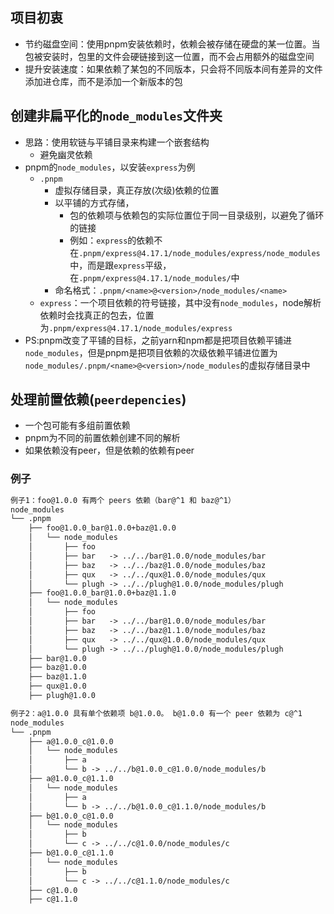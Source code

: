 ## 项目初衷

- 节约磁盘空间：使用pnpm安装依赖时，依赖会被存储在硬盘的某一位置。当包被安装时，包里的文件会硬链接到这一位置，而不会占用额外的磁盘空间
- 提升安装速度：如果依赖了某包的不同版本，只会将不同版本间有差异的文件添加进仓库，而不是添加一个新版本的包

## 创建非扁平化的`node_modules`文件夹

- 思路：使用软链与平铺目录来构建一个嵌套结构
	- 避免幽灵依赖
- pnpm的`node_modules`，以安装`express`为例
	- `.pnpm`
		- 虚拟存储目录，真正存放(次级)依赖的位置
		- 以平铺的方式存储，
			- 包的依赖项与依赖包的实际位置位于同一目录级别，以避免了循环的链接
			- 例如：`express`的依赖不在`.pnpm/express@4.17.1/node_modules/express/node_modules`中，而是跟`express`平级，在`.pnpm/express@4.17.1/node_modules/`中
		- 命名格式：`.pnpm/<name>@<version>/node_modules/<name>`
	- `express`：一个项目依赖的符号链接，其中没有`node_modules`，node解析依赖时会找真正的包去，位置为`.pnpm/express@4.17.1/node_modules/express`
- PS:pnpm改变了平铺的目标，之前yarn和npm都是把项目依赖平铺进`node_modules`，但是pnpm是把项目依赖的次级依赖平铺进位置为`node_modules/.pnpm/<name>@<version>/node_modules`的虚拟存储目录中


## 处理前置依赖(`peerdepencies`)

- 一个包可能有多组前置依赖
- pnpm为不同的前置依赖创建不同的解析
- 如果依赖没有peer，但是依赖的依赖有peer

### 例子

```txt
例子1：foo@1.0.0 有两个 peers 依赖（bar@^1 和 baz@^1）
node_modules
└── .pnpm
    ├── foo@1.0.0_bar@1.0.0+baz@1.0.0
    │   └── node_modules
    │       ├── foo
    │       ├── bar   -> ../../bar@1.0.0/node_modules/bar
    │       ├── baz   -> ../../baz@1.0.0/node_modules/baz
    │       ├── qux   -> ../../qux@1.0.0/node_modules/qux
    │       └── plugh -> ../../plugh@1.0.0/node_modules/plugh
    ├── foo@1.0.0_bar@1.0.0+baz@1.1.0
    │   └── node_modules
    │       ├── foo
    │       ├── bar   -> ../../bar@1.0.0/node_modules/bar
    │       ├── baz   -> ../../baz@1.1.0/node_modules/baz
    │       ├── qux   -> ../../qux@1.0.0/node_modules/qux
    │       └── plugh -> ../../plugh@1.0.0/node_modules/plugh
    ├── bar@1.0.0
    ├── baz@1.0.0
    ├── baz@1.1.0
    ├── qux@1.0.0
    ├── plugh@1.0.0

例子2：a@1.0.0 具有单个依赖项 b@1.0.0。 b@1.0.0 有一个 peer 依赖为 c@^1
node_modules
└── .pnpm
    ├── a@1.0.0_c@1.0.0
    │   └── node_modules
    │       ├── a
    │       └── b -> ../../b@1.0.0_c@1.0.0/node_modules/b
    ├── a@1.0.0_c@1.1.0
    │   └── node_modules
    │       ├── a
    │       └── b -> ../../b@1.0.0_c@1.1.0/node_modules/b
    ├── b@1.0.0_c@1.0.0
    │   └── node_modules
    │       ├── b
    │       └── c -> ../../c@1.0.0/node_modules/c
    ├── b@1.0.0_c@1.1.0
    │   └── node_modules
    │       ├── b
    │       └── c -> ../../c@1.1.0/node_modules/c
    ├── c@1.0.0
    ├── c@1.1.0
```
